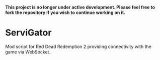 **This project is no longer under active development. Please feel free to fork the repository if you wish to continue working on it.**

# ServiGator
Mod script for Red Dead Redemption 2 providing connectivity with the game via WebSocket.

